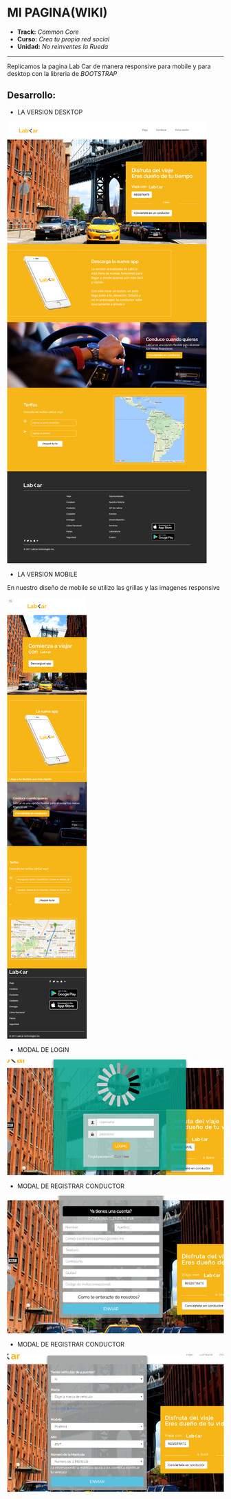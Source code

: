# MI PAGINA(WIKI)

* **Track:** _Common Core_
* **Curso:** _Crea tu propia red social_
* **Unidad:** _No reinventes la Rueda_

***

Replicamos la pagina Lab Car de manera responsive para mobile y para desktop con la libreria de *BOOTSTRAP*

## Desarrollo:
* LA VERSION DESKTOP

![MOBIL](assets/images/desktop.png)

* LA VERSION MOBILE

En nuestro diseño de mobile se utilizo las grillas y las imagenes responsive

![MOBIL](assets/images/movil.png)

* MODAL DE LOGIN

![MOBIL](assets/images/log.png)

* MODAL DE REGISTRAR CONDUCTOR

![MOBIL](assets/images/reg.png)

* MODAL DE REGISTRAR CONDUCTOR

![MOBIL](assets/images/cond.png)
